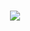 <h1 align="center"><img src="https://media0.giphy.com/media/v1.Y2lkPTc5MGI3NjExeGo5OWl0c2dmcXh3dWI2Ym50dTA0bWc5MWg1bmhwdXh3aGR0dTM1NSZlcD12MV9pbnRlcm5hbF9naWZfYnlfaWQmY3Q9Zw/YPBOTCIljPcZi/giphy.gif"><h1/>


<!--
**kitinha/kitinha** is a ✨ _special_ ✨ repository because its `README.md` (this file) appears on your GitHub profile.

Here are some ideas to get you started:

- 🔭 I’m currently working on ...
- 🌱 I’m currently learning ...
- 👯 I’m looking to collaborate on ...
- 🤔 I’m looking for help with ...
- 💬 Ask me about ...
- 📫 How to reach me: ...
- 😄 Pronouns: ...
- ⚡ Fun fact: ...
-->
